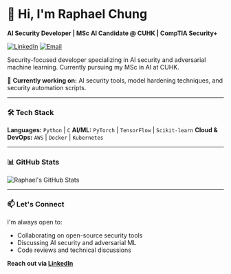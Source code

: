 # 👋 Hi, I'm Raphael Chung

**AI Security Developer | MSc AI Candidate @ CUHK | CompTIA Security+**

[![LinkedIn](https://img.shields.io/badge/LinkedIn-Connect-0077B5?style=flat&logo=linkedin)](https://www.linkedin.com/in/raphael-chung75/)
[![Email](https://img.shields.io/badge/Email-Contact-D14836?style=flat&logo=gmail)](mailto:raphael.chung.sh@gmail.com)

Security-focused developer specializing in AI security and adversarial machine learning. Currently pursuing my MSc in AI at CUHK.

🔭 **Currently working on:** AI security tools, model hardening techniques, and security automation scripts.

---

### 🛠️ Tech Stack

**Languages:** `Python` | `C` 
**AI/ML:** `PyTorch` | `TensorFlow` | `Scikit-learn` 
**Cloud & DevOps:** `AWS` | `Docker` | `Kubernetes`

---

### 📊 GitHub Stats

![Raphael's GitHub Stats](https://github-readme-stats.vercel.app/api?username=chungs10&show_icons=true&theme=default&hide_title=true)

---

### 📫 Let's Connect

I'm always open to:
*   Collaborating on open-source security tools
*   Discussing AI security and adversarial ML
*   Code reviews and technical discussions

**Reach out via [LinkedIn](https://www.linkedin.com/in/raphael-chung75/)**

